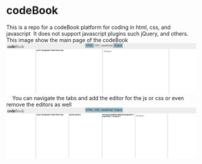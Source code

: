 # codeBook
This is a repo for a codeBook platform for coding in html, css, and javascript&nbsp;
It does not support javascript plugins such jQuery, and others.&nbsp;
&nbsp;&nbsp;&nbsp;
This image show the main page of the codeBook
&nbsp;&nbsp;
![](images/mainPage.png)
&nbsp;&nbsp;&nbsp;
You can navigate the tabs and add the editor for the js or css or even remove the editors as well
![](images/navigate.png)
